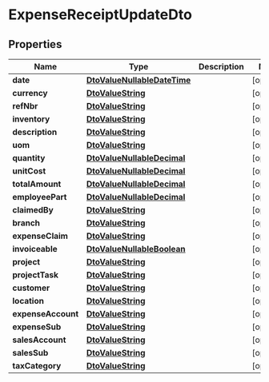 
# ExpenseReceiptUpdateDto

## Properties
Name | Type | Description | Notes
------------ | ------------- | ------------- | -------------
**date** | [**DtoValueNullableDateTime**](DtoValueNullableDateTime.md) |  |  [optional]
**currency** | [**DtoValueString**](DtoValueString.md) |  |  [optional]
**refNbr** | [**DtoValueString**](DtoValueString.md) |  |  [optional]
**inventory** | [**DtoValueString**](DtoValueString.md) |  |  [optional]
**description** | [**DtoValueString**](DtoValueString.md) |  |  [optional]
**uom** | [**DtoValueString**](DtoValueString.md) |  |  [optional]
**quantity** | [**DtoValueNullableDecimal**](DtoValueNullableDecimal.md) |  |  [optional]
**unitCost** | [**DtoValueNullableDecimal**](DtoValueNullableDecimal.md) |  |  [optional]
**totalAmount** | [**DtoValueNullableDecimal**](DtoValueNullableDecimal.md) |  |  [optional]
**employeePart** | [**DtoValueNullableDecimal**](DtoValueNullableDecimal.md) |  |  [optional]
**claimedBy** | [**DtoValueString**](DtoValueString.md) |  |  [optional]
**branch** | [**DtoValueString**](DtoValueString.md) |  |  [optional]
**expenseClaim** | [**DtoValueString**](DtoValueString.md) |  |  [optional]
**invoiceable** | [**DtoValueNullableBoolean**](DtoValueNullableBoolean.md) |  |  [optional]
**project** | [**DtoValueString**](DtoValueString.md) |  |  [optional]
**projectTask** | [**DtoValueString**](DtoValueString.md) |  |  [optional]
**customer** | [**DtoValueString**](DtoValueString.md) |  |  [optional]
**location** | [**DtoValueString**](DtoValueString.md) |  |  [optional]
**expenseAccount** | [**DtoValueString**](DtoValueString.md) |  |  [optional]
**expenseSub** | [**DtoValueString**](DtoValueString.md) |  |  [optional]
**salesAccount** | [**DtoValueString**](DtoValueString.md) |  |  [optional]
**salesSub** | [**DtoValueString**](DtoValueString.md) |  |  [optional]
**taxCategory** | [**DtoValueString**](DtoValueString.md) |  |  [optional]



